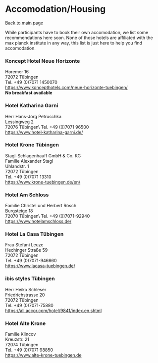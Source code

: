 # Accomodation/Housing
[Back to main page](index.md)

While participants have to book their own accomodation, we list some recommendations here soon.
None of those hotels are affiliated with the max planck institute in any way, this list is just here to help you find accomodation.

### Koncept Hotel Neue Horizonte 
Horemer 16\
72072 Tübingen\
Tel. +49 (0)7071 1450070\
https://www.koncepthotels.com/neue-horizonte-tuebingen/ \
**No breakfast available**

### Hotel Katharina Garni
Herr Hans-Jörg Petruschka\
Lessingweg 2 \
72076 Tübingen\ 
Tel. +49 (0)7071 96500\
https://www.hotel-katharina-garni.de/

### Hotel Krone Tübingen
Stagl-Schlagenhauff GmbH & Co. KG \
Familie Alexander Stagl\
Uhlandstr. 1 \
72072 Tübingen\
Tel. +49 (0)7071 13310\
https://www.krone-tuebingen.de/en/

### Hotel Am Schloss
Familie Christel und Herbert Rösch\
Burgsteige 18 \
72070 Tübingen\ 
Tel. +49 (0)7071-92940 \
https://www.hotelamschloss.de/


### Hotel La Casa Tübingen
Frau Stefani Leuze\
Hechinger Straße 59 \
72072 Tübingen \
Tel. +49 (0)7071-946660 \
https://www.lacasa-tuebingen.de/


### ibis styles Tübingen
Herr Heiko Schleser\
Friedrichstrasse 20 \
72072 Tübingen \
Tel. +49 (0)7071-75880 \
https://all.accor.com/hotel/9841/index.en.shtml

### Hotel Alte Krone
Familie Klincov\
Kreuzstr. 21\
72074 Tübingen\
Tel. +49 (0)7071 98850\
https://www.alte-krone-tuebingen.de

